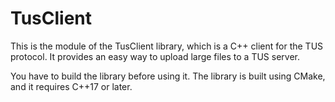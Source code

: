 # TusClient

This is the module of the TusClient library, which is a C++ client for the TUS protocol. It provides an easy way to upload large files to a TUS server.

You have to build the library before using it. The library is built using CMake, and it requires C++17 or later.